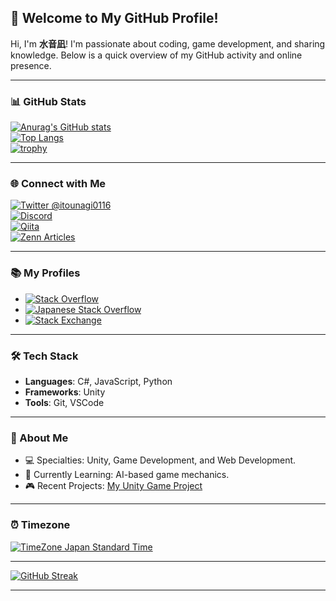 ## 🌟 Welcome to My GitHub Profile!

Hi, I'm **水音凪**! I'm passionate about coding, game development, and sharing knowledge. Below is a quick overview of my GitHub activity and online presence.

---

### 📊 GitHub Stats
[![Anurag's GitHub stats](https://github-readme-stats.vercel.app/api?username=itounagi0116)](https://github.com/anuraghazra/github-readme-stats)  
[![Top Langs](https://github-readme-stats.vercel.app/api/top-langs/?username=itounagi0116)](https://github.com/anuraghazra/github-readme-stats)  
[![trophy](https://github-profile-trophy.vercel.app/?username=itounagi0116)](https://github.com/ryo-ma/github-profile-trophy)  

---

### 🌐 Connect with Me
[![Twitter @itounagi0116](https://img.shields.io/twitter/follow/itounagi0116?label=Twitter&logo=twitter&style=flat)](https://twitter.com/itounagi0116)  
[![Discord](https://img.shields.io/discord/597133335243784192.svg?color=7289DA&logo=discord&logoColor=fff)](https://discord.gg/dCYtshJYvs)  
[![Qiita](https://img.shields.io/badge/Qiita-55C500?style=flat&logo=qiita&logoColor=white)](http://qiita.com/itounagi0116)  
[![Zenn Articles](https://img.shields.io/badge/Zenn-Profile-blue?style=flat&logo=zenn)](https://zenn.dev/itounagi0116)

---

### 📚 My Profiles
- [![Stack Overflow](https://img.shields.io/badge/Stack%20Overflow-18111326-orange?style=flat)](https://stackoverflow.com/users/18111326/%e6%b0%b4%e9%9f%b3%e5%87%aa)  
- [![Japanese Stack Overflow](https://img.shields.io/badge/Japanese%20Stack%20Overflow-63998-brightgreen?style=flat)](https://ja.stackoverflow.com/users/63998/%e6%b0%b4%e9%9f%b3%e5%87%aa)  
- [![Stack Exchange](https://img.shields.io/badge/Stack%20Exchange-24145687-blue?style=flat)](https://stackexchange.com/users/24145687/%e6%b0%b4%e9%9f%b3%e5%87%aa)

---

### 🛠️ Tech Stack
- **Languages**: C#, JavaScript, Python
- **Frameworks**: Unity
- **Tools**: Git, VSCode

---

### 🚀 About Me
- 💻 Specialties: Unity, Game Development, and Web Development.
- 🌱 Currently Learning: AI-based game mechanics.
- 🎮 Recent Projects: [My Unity Game Project](#)

---

### ⏰ Timezone
[![TimeZone Japan Standard Time](https://img.shields.io/badge/TimeZone-Japan%20Standard%20Time-ccc)](https://time.is/JST)

---

[![GitHub Streak](https://github-readme-streak-stats.herokuapp.com?user=itounagi0116&theme=tokyonight)](https://git.io/streak-stats)

---